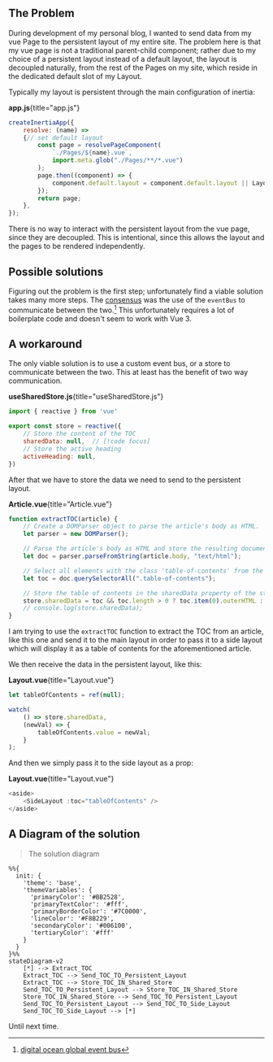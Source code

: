 ## The Problem

During development of my personal blog, I wanted to send data from my 
vue Page to the persistent layout of my entire site. 
  The problem here is that my vue page is not a traditional parent-child component; 
rather due to my choice of a persistent layout instead of a default layout, 
the layout is decoupled naturally, from the rest of the Pages on my site, 
which reside in the dedicated default slot of my Layout.

Typically my layout is persistent through the main configuration of inertia:


**app.js**{title="app.js"}
```javascript
createInertiaApp({
    resolve: (name) =>
    {// set default layout
        const page = resolvePageComponent(
            `./Pages/${name}.vue`,
            import.meta.glob("./Pages/**/*.vue")
        );
        page.then((component) => {
            component.default.layout = component.default.layout || Layout;
        });
        return page;
    },
});
```
There is no way to interact with the persistent layout from the vue page, since they are decoupled.
This is intentional, since this allows the layout and the pages to be rendered independently.

## Possible solutions
Figuring out the problem is the first step; unfortunately find a viable solution takes many more steps.
The [consensus](https://github.com/inertiajs/inertia/issues/176) was the use of the `eventBus` to communicate between the two.[^1]
This unfortunately requires a lot of boilerplate code and doesn't seem to work with Vue 3.

## A workaround
The only viable solution is to use a custom event bus, or a store to communicate between the two.
This at least has the benefit of two way communication.

**useSharedStore.js**{title="useSharedStore.js"}
```javascript
import { reactive } from 'vue'

export const store = reactive({
    // Store the content of the TOC
    sharedData: null,  // [!code focus]
    // Store the active heading
    activeHeading: null,
})

```

After that we have to store the data we need to send to the persistent layout.

**Article.vue**{title="Article.vue"}
```javascript
function extractTOC(article) {
    // Create a DOMParser object to parse the article's body as HTML.
    let parser = new DOMParser();

    // Parse the article's body as HTML and store the resulting document in the 'doc' variable.
    let doc = parser.parseFromString(article.body, "text/html");

    // Select all elements with the class 'table-of-contents' from the parsed document and store them in the 'toc' variable.
    let toc = doc.querySelectorAll(".table-of-contents");

    // Store the table of contents in the sharedData property of the store object.
    store.sharedData = toc && toc.length > 0 ? toc.item(0).outerHTML : ""; // [!code hl]
    // console.log(store.sharedData);
}
```
I am trying to use the `extractTOC` function to extract the TOC from an article, like this one
    and send it to the main layout in order to pass it to a side layout which will display it as a table of contents for the aforementioned article.

We then receive the data in the persistent layout, like this:

**Layout.vue**{title="Layout.vue"}
```javascript
let tableOfContents = ref(null);

watch(
    () => store.sharedData,
    (newVal) => {
        tableOfContents.value = newVal;
    }
);
```

And then we simply pass it to the side layout as a prop:

**Layout.vue**{title="Layout.vue"}
```javascript
<aside>
    <SideLayout :toc="tableOfContents" />
</aside>
```

## A Diagram of the solution

> The solution diagram

```mermaid
%%{
  init: {
    'theme': 'base',
    'themeVariables': {
      'primaryColor': '#BB2528',
      'primaryTextColor': '#fff',
      'primaryBorderColor': '#7C0000',
      'lineColor': '#F8B229',
      'secondaryColor': '#006100',
      'tertiaryColor': '#fff'      
    }
  }
}%%
stateDiagram-v2
    [*] --> Extract_TOC
    Extract_TOC --> Send_TOC_TO_Persistent_Layout
    Extract_TOC --> Store_TOC_IN_Shared_Store
    Send_TOC_TO_Persistent_Layout --> Store_TOC_IN_Shared_Store
    Store_TOC_IN_Shared_Store --> Send_TOC_TO_Persistent_Layout
    Send_TOC_TO_Persistent_Layout --> Send_TOC_TO_Side_Layout
    Send_TOC_TO_Side_Layout --> [*]
```

Until next time.

[^1]: [digital ocean global event bus](https://www.digitalocean.com/community/tutorials/vuejs-global-event-bus)






